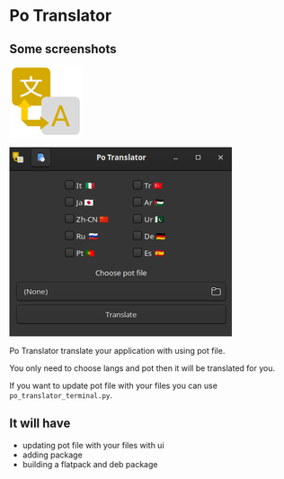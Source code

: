 # Po Translator

## Some screenshots

![logo](data/po_translator.svg)

![app](data/img/app.png)

Po Translator translate your application with using pot file.

You only need to choose langs and pot then it will be translated for you.

If you want to update pot file with your files you can use `po_translator_terminal.py`.

## It will have

* updating pot file with your files with ui
* adding package
* building a flatpack and deb package
